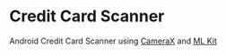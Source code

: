 # Credit Card Scanner
Android Credit Card Scanner using [CameraX](https://developer.android.com/training/camerax) and [ML Kit](https://developers.google.com/ml-kit/vision/text-recognition)

